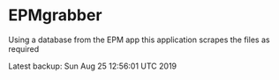 # EPMgrabber
Using a database from the EPM app this application scrapes the files as required


Latest backup: Sun Aug 25 12:56:01 UTC 2019
